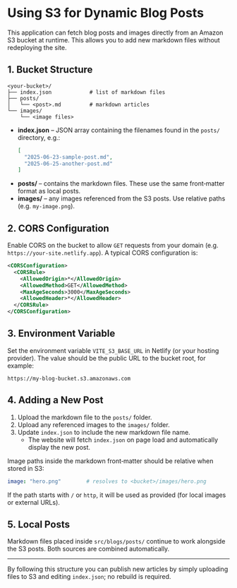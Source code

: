 # Using S3 for Dynamic Blog Posts

This application can fetch blog posts and images directly from an Amazon S3 bucket at runtime. This allows you to add new markdown files without redeploying the site.

## 1. Bucket Structure

```
<your-bucket>/
├── index.json            # list of markdown files
├── posts/
│   └── <post>.md         # markdown articles
└── images/
    └── <image files>
```

- **index.json** – JSON array containing the filenames found in the `posts/` directory, e.g.:
  ```json
  [
    "2025-06-23-sample-post.md",
    "2025-06-25-another-post.md"
  ]
  ```
- **posts/** – contains the markdown files. These use the same front‑matter format as local posts.
- **images/** – any images referenced from the S3 posts. Use relative paths (e.g. `my-image.png`).

## 2. CORS Configuration

Enable CORS on the bucket to allow `GET` requests from your domain (e.g. `https://your-site.netlify.app`). A typical CORS configuration is:

```xml
<CORSConfiguration>
  <CORSRule>
    <AllowedOrigin>*</AllowedOrigin>
    <AllowedMethod>GET</AllowedMethod>
    <MaxAgeSeconds>3000</MaxAgeSeconds>
    <AllowedHeader>*</AllowedHeader>
  </CORSRule>
</CORSConfiguration>
```

## 3. Environment Variable

Set the environment variable `VITE_S3_BASE_URL` in Netlify (or your hosting provider). The value should be the public URL to the bucket root, for example:

```
https://my-blog-bucket.s3.amazonaws.com
```

## 4. Adding a New Post

1. Upload the markdown file to the `posts/` folder.
2. Upload any referenced images to the `images/` folder.
3. Update `index.json` to include the new markdown file name.
   - The website will fetch `index.json` on page load and automatically display the new post.

Image paths inside the markdown front‑matter should be relative when stored in S3:

```yaml
image: "hero.png"        # resolves to <bucket>/images/hero.png
```

If the path starts with `/` or `http`, it will be used as provided (for local images or external URLs).

## 5. Local Posts

Markdown files placed inside `src/blogs/posts/` continue to work alongside the S3 posts. Both sources are combined automatically.

---
By following this structure you can publish new articles by simply uploading files to S3 and editing `index.json`; no rebuild is required.
